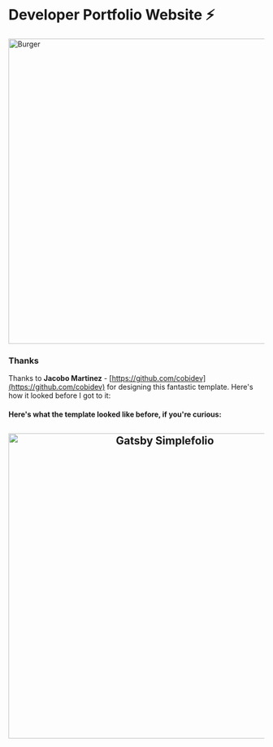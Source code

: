 # Developer Portfolio Website ⚡️

<img src="https://github.com/KungoJung/dev-portfolio/src/images/burger_blank.png" alt="Burger" width="600px" />

### Thanks
Thanks to **Jacobo Martinez** - [https://github.com/cobidev](https://github.com/cobidev) for designing this fantastic template. Here's how it looked before I got to it:

<h4>Here's what the template looked like before, if you're curious:</h4>
<h2 align="center">
  <img src="https://github.com/cobidev/gatsby-simplefolio/blob/master/examples/example.gif" alt="Gatsby Simplefolio" width="600px" />
  <br>
</h2>
